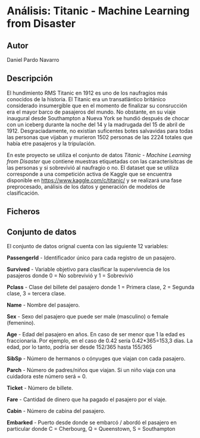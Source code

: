 # Análisis: Titanic - Machine Learning from Disaster

## Autor
Daniel Pardo Navarro

## Descripción  

El hundimiento RMS Titanic en 1912 es uno de los naufragios más conocidos de la historia. El Titanic era un transatlántico británico considerado insumergible que en el momento de finalizar su consrucción era el mayor barco de pasajeros del mundo. No obstante, en su viaje inaugural desde Southampton a Nueva York se hundió después de chocar con un iceberg durante la noche del 14 y la madrugada del 15 de abril de 1912. Desgraciadamente, no existían suficentes botes salvavidas para todas las personas que vijaban y murieron 1502 personas de las 2224 totales que había etre pasajeros y la tripulación.

En este proyecto se utiliza el conjunto de datos *Titanic - Machine Learning from Disaster* que contiene muestras etiquetadas con las caracterísitcas de las personas y si sobrevivió al naufragio o no. El dataset que se utiliza corresponde a una competición activa de Kaggle que se encuentra disponible en https://www.kaggle.com/c/titanic/ y se realizará una fase preprocesado, análisis de los datos y generación de modelos de clasificación. 

## Ficheros


## Conjunto de datos

El conjunto de datos orignal cuenta con las siguiente 12 variables: 

**PassengerId** - Identificador único para cada registro de un pasajero. 

**Survived** - Variable objetivo para clasificar la supervivencia de los pasajeros donde 0 = No sobrevivió y 1 = Sobrevivió

**Pclass** - Clase del billete del pasajero donde 1 = Primera clase, 2 = Segunda clase, 3 = tercera clase. 

**Name** - Nombre del pasajero. 

**Sex** - Sexo del pasajero que puede ser male (masculino) o female (femenino).

**Age** - Edad del pasajero en años. En caso de ser menor que 1 la edad es fraccionaria. Por ejemplo, en el caso de  0.42 sería 0.42*365=153,3 días. La edad, por lo tanto, podría ser desde 152/365 hasta 155/365

**SibSp** - Número de hermanos o cónyuges que viajan con cada pasajero.

**Parch** - Número de padres/niños que viajan. Si un niño viaja con una cuidadora este número será = 0.

**Ticket** - Número de billete. 

**Fare** - Cantidad de dinero que ha pagado el pasajero por el viaje.

**Cabin** - Número de cabina del pasajero.

**Embarked** - Puerto desde donde se embarcó / abordó el pasajero en particular donde C = Cherbourg, Q = Queenstown, S = Southampton


